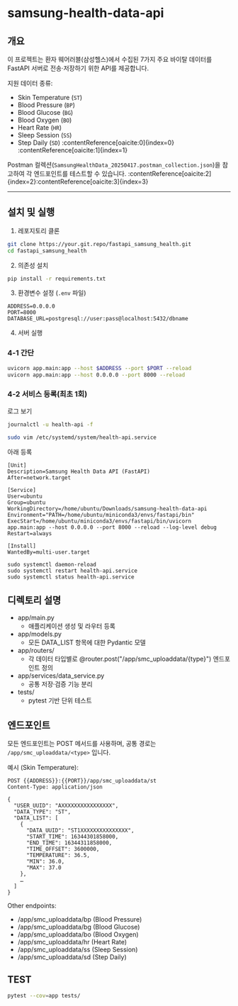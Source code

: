 # samsung-health-data-api
## 개요

이 프로젝트는 환자 웨어러블(삼성헬스)에서 수집된 7가지 주요 바이탈 데이터를 FastAPI 서버로 전송·저장하기 위한 API를 제공합니다.  

지원 데이터 종류:
- Skin Temperature (`ST`)
- Blood Pressure (`BP`)
- Blood Glucose (`BG`)
- Blood Oxygen (`BO`)
- Heart Rate (`HR`)
- Sleep Session (`SS`)
- Step Daily (`SD`) :contentReference[oaicite:0]{index=0}&#8203;:contentReference[oaicite:1]{index=1}

Postman 컬렉션(`SamsungHealthData_20250417.postman_collection.json`)을 참고하여 각 엔드포인트를 테스트할 수 있습니다. :contentReference[oaicite:2]{index=2}&#8203;:contentReference[oaicite:3]{index=3}

---

## 설치 및 실행

1. 레포지토리 클론  
```bash
git clone https://your.git.repo/fastapi_samsung_health.git
cd fastapi_samsung_health
```
2. 의존성 설치
```bash
pip install -r requirements.txt
```

3. 환경변수 설정 (`.env` 파일)
```env
ADDRESS=0.0.0.0
PORT=8000
DATABASE_URL=postgresql://user:pass@localhost:5432/dbname
```

4. 서버 실행
### 4-1 간단
```bash
uvicorn app.main:app --host $ADDRESS --port $PORT --reload
uvicorn app.main:app --host 0.0.0.0 --port 8000 --reload
```

### 4-2 서비스 등록(최초 1회)
로그 보기
```bash
journalctl -u health-api -f
```
```bash
sudo vim /etc/systemd/system/health-api.service
```
아래 등록
```
[Unit]
Description=Samsung Health Data API (FastAPI)
After=network.target

[Service]
User=ubuntu
Group=ubuntu
WorkingDirectory=/home/ubuntu/Downloads/samsung-health-data-api
Environment="PATH=/home/ubuntu/miniconda3/envs/fastapi/bin"
ExecStart=/home/ubuntu/miniconda3/envs/fastapi/bin/uvicorn app.main:app --host 0.0.0.0 --port 8000 --reload --log-level debug
Restart=always

[Install]
WantedBy=multi-user.target
```
```
sudo systemctl daemon-reload
sudo systemctl restart health-api.service
sudo systemctl status health-api.service
```
## 디렉토리 설명
- app/main.py
    - 애플리케이션 생성 및 라우터 등록
- app/models.py
    - 모든 DATA_LIST 항목에 대한 Pydantic 모델
- app/routers/
    - 각 데이터 타입별로 @router.post("/app/smc_uploaddata/{type}") 엔드포인트 정의
- app/services/data_service.py
    - 공통 저장·검증 기능 분리
- tests/
    - pytest 기반 단위 테스트

## 엔드포인트
모든 엔드포인트는 POST 메서드를 사용하며, 공통 경로는 `/app/smc_uploaddata/<type>` 입니다.

예시 (Skin Temperature):

```http
POST {{ADDRESS}}:{{PORT}}/app/smc_uploaddata/st
Content-Type: application/json

{
  "USER_UUID": "AXXXXXXXXXXXXXXXX",
  "DATA_TYPE": "ST",
  "DATA_LIST": [
    {
      "DATA_UUID": "ST1XXXXXXXXXXXXXXX",
      "START_TIME": 16344301858000,
      "END_TIME": 16344311858000,
      "TIME_OFFSET": 3600000,
      "TEMPERATURE": 36.5,
      "MIN": 36.0,
      "MAX": 37.0
    },
    …
  ]
}

```
Other endpoints:
- /app/smc_uploaddata/bp (Blood Pressure)
- /app/smc_uploaddata/bg (Blood Glucose)
- /app/smc_uploaddata/bo (Blood Oxygen)
- /app/smc_uploaddata/hr (Heart Rate)
- /app/smc_uploaddata/ss (Sleep Session)
- /app/smc_uploaddata/sd (Step Daily) ​

## TEST
```bash
pytest --cov=app tests/
```